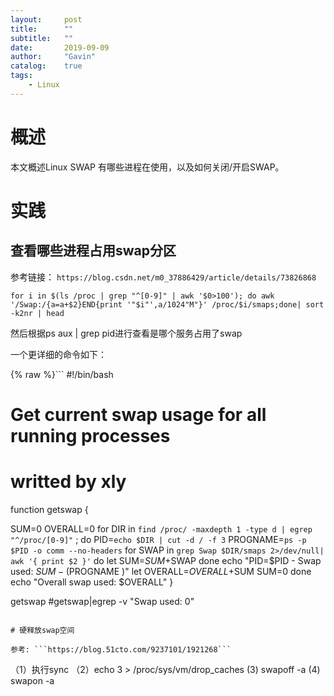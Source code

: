 ```yaml
---
layout:     post
title:      ""
subtitle:   ""
date:       2019-09-09
author:     "Gavin"
catalog:    true
tags:
    - Linux
---
```


# 概述


本文概述Linux SWAP 有哪些进程在使用，以及如何关闭/开启SWAP。


# 实践


## 查看哪些进程占用swap分区

参考链接： ```https://blog.csdn.net/m0_37886429/article/details/73826868```

```
for i in $(ls /proc | grep "^[0-9]" | awk '$0>100'); do awk '/Swap:/{a=a+$2}END{print '"$i"',a/1024"M"}' /proc/$i/smaps;done| sort -k2nr | head
```

然后根据ps aux | grep pid进行查看是哪个服务占用了swap

一个更详细的命令如下：

{% raw %}```
#!/bin/bash  
# Get current swap usage for all running processes  
# writted by xly  

function getswap {

   SUM=0
   OVERALL=0
   for DIR in `find /proc/ -maxdepth 1 -type d | egrep "^/proc/[0-9]"` ; do
       PID=`echo $DIR | cut -d / -f 3`
           PROGNAME=`ps -p $PID -o comm --no-headers`
           for SWAP in `grep Swap $DIR/smaps 2>/dev/null| awk '{ print $2 }'`
               do
                   let SUM=$SUM+$SWAP
               done
               echo "PID=$PID - Swap used: $SUM - ($PROGNAME )"
               let OVERALL=$OVERALL+$SUM
               SUM=0
    done
    echo "Overall swap used: $OVERALL"
}  

getswap
#getswap|egrep -v "Swap used: 0" 
``` {% endraw %}

# 硬释放swap空间

参考: ```https://blog.51cto.com/9237101/1921268```

```
（1）执行sync
（2）echo 3 > /proc/sys/vm/drop_caches
 (3) swapoff -a
 (4) swapon -a
```
